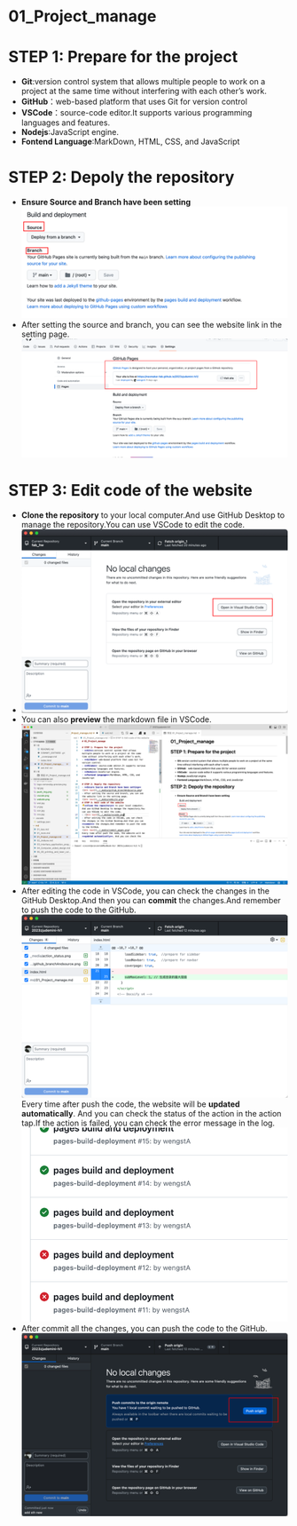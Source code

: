 # 01_Project_manage

# STEP 1: Prepare for the project
- **Git**:version control system that allows multiple people to work on a project at the same time without interfering with each other’s work. 
- **GitHub**：web-based platform that uses Git for version control
- **VSCode**：source-code editor.It supports various programming languages and features.
- **Nodejs**:JavaScript engine.
- **Fontend Language**:MarkDown, HTML, CSS, and JavaScript

# STEP 2: Depoly the repository
- **Ensure Source and Branch have been setting**
![Alt text](../_media/github_branchAndsource.png)
- After setting the source and branch, you can see the website link in the setting page. 
![Alt text](../_media/website.png)
# STEP 3: Edit code of the website
- **Clone the repository** to your local computer.And use GitHub Desktop to manage the repository.You can use VSCode to edit the code.
- ![Alt text](../_media/vscode.png)
- You can also **preview** the markdown file in VSCode.
![Alt text](../_media/vscode_editor.png)
- After editing the code in VSCode, you can check the changes in the GitHub Desktop.And then you can **commit** the changes.And remember to push the code to the GitHub.
![Alt text](../_media/commit_pages.png)
Every time after push the code, the website will be **updated automatically**. And you can check the status of the action in the action tap.If the action is failed, you can check the error message in the log.
![Alt text](../_media/action_status.png)
- After commit all the changes, you can push the code to the GitHub.
![Alt text](../_media/push_img.png)

